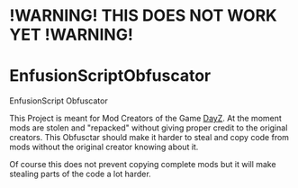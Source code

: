 # !WARNING! THIS DOES NOT WORK YET !WARNING!

# EnfusionScriptObfuscator
EnfusionScript Obfuscator

This Project is meant for Mod Creators of the Game [DayZ](https://dayz.com/).
At the moment mods are stolen and "repacked" without giving proper credit to the original creators.
This Obfusctar should make it harder to steal and copy code from mods without the original creator knowing about it.

Of course this does not prevent copying complete mods but it will make stealing parts of the code a lot harder.
